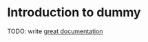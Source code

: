 # Introduction to dummy

TODO: write [great documentation](http://jacobian.org/writing/what-to-write/)
